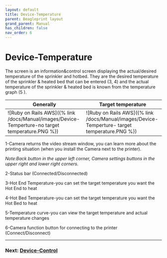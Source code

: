 ```yaml
---
layout: default
title: Device-Temperature
parent: Beagleprint layout
grand_parent: Manual
has_children: false
nav_order: 6
---
```


# Device-Temperature

The screen is an information&control screen displaying the actual/desired temperature of the sprinkler and hotbed. They are the desired temperature of the sprinkler & heated bed that can be entered (3, 4) and the actual temperature of the sprinkler & heated bed is known from the temperature graph (5 ).

|Generally|Target temperature|
|-|-|
|![Ruby on Rails AWS]({% link /docs/Manual/images/Device-Temperture-no target temperature.PNG %})|![Ruby on Rails AWS]({% link /docs/Manual/images/Device-Temperture- target temperature.PNG %})|


1-Camera returns the video stream window, you can learn more about the printing situation (when you install the Camera next to the printer).

_Note:Back button in the upper left corner, Camera settings buttons in the upper right and lower right corners._

2-Status bar (Connected/Disconnected)

3-Hot End Temperature-you can set the target temperature you want the Hot End to heat

4-Hot Bed Temperature-you can set the target temperature you want the Hot Bed to heat

5-Temperature curve-you can view the target temperature and actual temperature changes

6-Camera function button for connecting to the printer (Connect/Disconnect)

---
### Next: [Device-Control](/just-the-docs/docs/Manual/Beagleprint%20Device%20Control)

